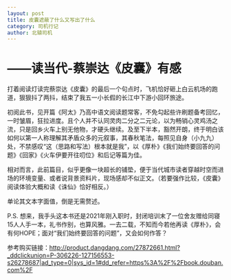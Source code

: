 ```yaml
---
layout: post
title: 皮囊遮蔽了什么又写出了什么
category: 司机行记
author: 北辕司机
---
```


# ——读当代-蔡崇达《皮囊》有感

打着阅读灯读完蔡崇达《皮囊》的最后一个句点时，飞机恰好砸上白云机场的跑道，狠狠抖了两抖，结束了我五一小长假的长江中下游小回环旅途。

初阅此书，见开篇《阿太》乃高中语文阅读题常客，不免勾起些许刷题备考回忆，一时皱眉，狂拉进度。且个人并不认同灵肉二分之二元论，以为畅销心灵鸡汤之流，只是回乡火车上别无他物，才硬头继续。及至下半本，豁然开朗，终于明白该如何以第一人称理解其矛盾众多的元叙事，其春秋笔法，每照见自身（小九九）处，不禁感叹“这（思路和写法）根本就是我”，以《厚朴》《我们始终要回答的问题》《回家》《火车伊要开往叨位》和后记等篇为佳。

相对而言，此前篇目，似乎更像一块超长的铺垫，便于当代城市读者穿越时空而进场的环境变量、或者说背景资料片，现场感却不似正文。（若要强作比较，《皮囊》阅读体验大概和读《诛仙》恰好相反。）

单论其文本字面值，倒是无需赘述。

P.S. 想来，我手头这本书还是2021年刚入职时，封闭培训末了一位舍友赠给同寝15人人手一本，礼书作别，也算风雅。一去二载，不知而今若他再读《厚朴》，会有何HOPE；面对“我们始终要回答的问题”，又会如何作答？

参考购买链接：http://product.dangdang.com/27872661.html?_ddclickunion=P-306226-127156553-s26278687|ad_type=0|sys_id=1#dd_refer=https%3A%2F%2Fbook.douban.com%2F